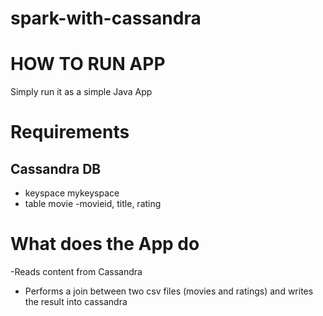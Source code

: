# spark-with-cassandra


HOW TO RUN APP
=======================================
Simply run it as a simple Java App


Requirements
=======================================

Cassandra DB
------------------------
   - keyspace   mykeyspace
   - table movie
          -movieid, title, rating
          
What does the App do
=================================
 -Reads content from Cassandra
 - Performs a join between two csv files (movies and ratings) and writes the result into cassandra
